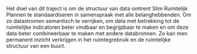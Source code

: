Het doel van dit traject is om de structuur van data omtrent Slim Ruimtelijk Plannen te standaardiseren in samenspraak met alle belanghebbenden. Om zo datastromen semantisch te verrijken, om data met betrekking tot de ruimtelijke indicatoren beter vindbaar en begrijpbaar te maken en om deze data beter combineerbaar te maken met andere databronnen. Zo kan men permanent inzicht verkrijgen in het ruimtegrebruik en de ruimtelijke structuur van een buurt.

